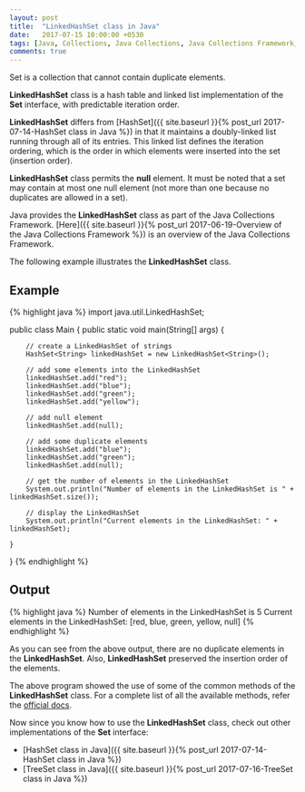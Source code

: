 ```yaml
---
layout: post
title:  "LinkedHashSet class in Java"
date:   2017-07-15 10:00:00 +0530
tags: [Java, Collections, Java Collections, Java Collections Framework, Set, Hash Table, Linked List, LinkedList, LinkedHashSet, LinkedHashSet class]
comments: true
---
```


Set is a collection that cannot contain duplicate elements. 

**LinkedHashSet** class is a hash table and linked list implementation of the **Set** interface, with predictable iteration order. 

**LinkedHashSet** differs from [HashSet]({{ site.baseurl }}{% post_url 2017-07-14-HashSet class in Java %}) in that it maintains a doubly-linked list running through all of its entries. This linked list defines the iteration ordering, which is the order in which elements were inserted into the set (insertion order).

**LinkedHashSet** class permits the **null** element. It must be noted that a set may contain at most one null element (not more than one because no duplicates are allowed in a set).

Java provides the **LinkedHashSet** class as part of the Java Collections Framework. [Here]({{ site.baseurl }}{% post_url 2017-06-19-Overview of the Java Collections Framework %}) is an overview of the Java Collections Framework.

The following example illustrates the **LinkedHashSet** class.

## Example

{% highlight java %}
import java.util.LinkedHashSet;

public class Main {
    public static void main(String[] args) {

        // create a LinkedHashSet of strings
        HashSet<String> linkedHashSet = new LinkedHashSet<String>();

        // add some elements into the LinkedHashSet
        linkedHashSet.add("red");
        linkedHashSet.add("blue");
        linkedHashSet.add("green");
        linkedHashSet.add("yellow");

        // add null element
        linkedHashSet.add(null);

        // add some duplicate elements
        linkedHashSet.add("blue");
        linkedHashSet.add("green");
        linkedHashSet.add(null);

        // get the number of elements in the LinkedHashSet
        System.out.println("Number of elements in the LinkedHashSet is " + linkedHashSet.size());

        // display the LinkedHashSet
        System.out.println("Current elements in the LinkedHashSet: " + linkedHashSet);

    }
}
{% endhighlight %}

## Output

{% highlight java %}
Number of elements in the LinkedHashSet is 5
Current elements in the LinkedHashSet: [red, blue, green, yellow, null]
{% endhighlight %}

As you can see from the above output, there are no duplicate elements in the **LinkedHashSet**. Also, **LinkedHashSet** preserved the insertion order of the elements.

The above program showed the use of some of the common methods of the **LinkedHashSet** class. For a complete list of all the available methods, refer the [official docs].

Now since you know how to use the **LinkedHashSet** class, check out other implementations of the **Set** interface:

* [HashSet class in Java]({{ site.baseurl }}{% post_url 2017-07-14-HashSet class in Java %})
* [TreeSet class in Java]({{ site.baseurl }}{% post_url 2017-07-16-TreeSet class in Java %})

[official docs]: https://docs.oracle.com/javase/9/docs/api/java/util/LinkedHashSet.html

